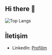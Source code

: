 ## Hi there 👋

![Top Langs](https://github-readme-stats.vercel.app/api/top-langs/?username=muhibtaha&layout=compact)

## İletişim
- LinkedIn: [Profilim](https://www.linkedin.com/in/muhibtahaboy)


